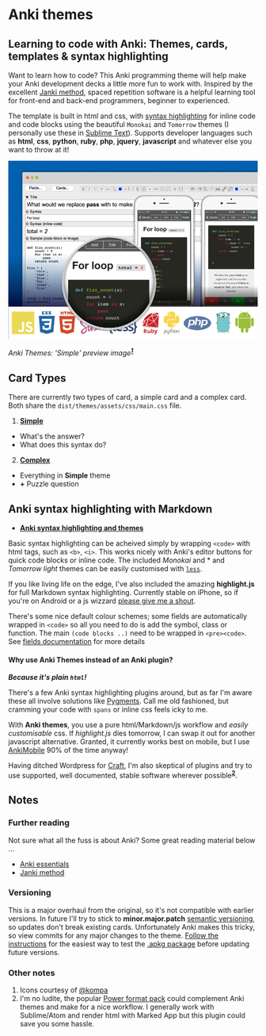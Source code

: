 # Anki themes
## Learning to code with Anki: Themes, cards, templates & syntax highlighting

Want to learn how to code? This Anki programming theme will help make your Anki development decks a little more fun to work with. Inspired by the excellent [Janki method](#further-reading), spaced repetition software is a helpful learning tool for front-end and back-end programmers, beginner to experienced.

The template is built in html and css, with [syntax highlighting](./dist/themes/assets/css/README.md) for inline code and code blocks using the beautiful `Monokai` and `Tomorrow` themes (I personally use these in [Sublime Text](http://www.sublimetext.com)). Supports developer languages such as **html**, **css**, **python**, **ruby**, **php**, **jquery**, **javascript** and whatever else you want to throw at it!

![Preview image](./preview.png)

*Anki Themes: 'Simple' preview image<sup>**[1](#other-notes)**</sup>*


## Card Types
There are currently two types of card, a simple card and a complex card. Both share the `dist/themes/assets/css/main.css` file.

1. **[Simple](./dist/themes/README.md)**
  - What's the answer?
  - What does this syntax do?
2. **[Complex](./dist/themes/README.md#complex-theme)**
  - Everything in **Simple** theme
  - **+** Puzzle question


## Anki syntax highlighting with Markdown

- **[Anki syntax highlighting and themes](./dist/themes/assets/css/README.md)**

Basic syntax highlighting can be acheived simply by wrapping `<code>` with html tags, such as `<b>`, `<i>`. This works nicely with Anki's editor buttons for quick code blocks or inline code. The included *Monokai* and * and *Tomorrow light* themes can be easily customised with [`less`](http://lesscss.org).

If you like living life on the edge, I've also included the amazing **highlight.js** for full Markdown syntax highlighting. Currently stable on iPhone, so if you're on Android or a js wizzard [please give me a shout](https://github.com/badlydrawnrob/anki/issues/6).

There's some nice default colour schemes; some fields are automatically wrapped in `<code>` so all you need to do is add the symbol, class or function. The main `(code blocks ..)` need to be wrapped in `<pre><code>`. See [fields documentation](./dist/themes/README.md) for more details

#### Why use Anki Themes instead of an Anki plugin?

***Because it's plain `html`!***

There's a few Anki syntax highlighting plugins around, but as far I'm aware these all involve solutions like [Pygments](http://pygments.org). Call me old fashioned, but cramming your code with `spans` or inline css feels icky to me. 

With **Anki themes**, you use a pure html/Markdown/js workflow and *easily customisable* css. If *highlight.js* dies tomorrow, I can swap it out for another javascript alternative. Granted, it currently works best on mobile, but I use [AnkiMobile](http://ankisrs.net/docs/AnkiMobile.html) 90% of the time anyway!

Having ditched Wordpress for [Craft](https://craftcms.com), I'm also skeptical of plugins and try to use supported, well documented, stable software wherever possible<sup>**[2](#other-notes)**</sup>.


## Notes

### Further reading

Not sure what all the fuss is about Anki? Some great reading material below ...

- [Anki essentials](http://alexvermeer.com/anki-essentials/)
- [Janki method](http://www.jackkinsella.ie/2011/12/05/janki-method.html)

### Versioning

This is a major overhaul from the original, so it's not compatible with earlier versions. In future I'll try to stick to **minor.major.patch** [semantic versioning](http://semver.org), so updates don't break existing cards. Unfortunately Anki makes this tricky, so view commits for any major changes to the theme. [Follow the instructions](./dist/deck/README.md) for the easiest way to test the [.apkg package](./dist/deck) before updating future versions.

<!-- NOTES -->

### Other notes

1. Icons courtesy of [@kompa](http://devicon.fr)
2. I'm no ludite, the popular [Power format pack](https://ankiweb.net/shared/info/162313389) could complement Anki themes and make for a nice workflow. I generally work with Sublime/Atom and render html with Marked App but this plugin could save you some hassle.
